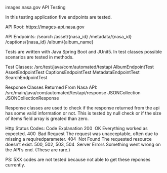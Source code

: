 images.nasa.gov API Testing

In this testing application five endpoints are tested. 

API Root:
https://images-api.nasa.gov


API Endpoints:
/search
/asset/{nasa_id}
/metadata/{nasa_id}
/captions/{nasa_id}
/album/{album_name}

Tests are written with Java Spring Boot and JUnit5. In test classes possible scenarios are tested in methods. 

Test Classes: /src/test/java/com/automated/testapi
	AlbumEndpointTest
	AssetEndpointTest
	CaptionsEndpointTest
	MetadataEndpointTest
	SearchEndpointTest

Response Classes Returned From Nasa API: /src/main/java/com/automated/testapi/response
	JSONCollection
	JSONCollectionResponse

Response classes are used to check if the response returned from the api has some valid information or not. 
This is tested by null check or if the size of items field array is greated than zero.

Http Status Codes:
Code Explanation
200 ­ OK Everything worked as expected.
400 ­ Bad Request The request was unacceptable, often due to missing a requiredparameter.
404 ­ Not Found The requested resource doesn’t exist.
500, 502, 503, 504 ­ Server Errors Something went wrong on the API’s end. (These are rare.) 

PS: 5XX codes are not tested because not able to get these reponses currently. 